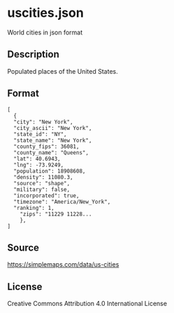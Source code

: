 # uscities.json
World cities in json format

## Description

Populated places of the United States.

## Format
```
[
  {
  "city": "New York",
  "city_ascii": "New York",
  "state_id": "NY",
  "state_name": "New York",
  "county_fips": 36081,
  "county_name": "Queens",
  "lat": 40.6943,
  "lng": -73.9249,
  "population": 18908608,
  "density": 11080.3,
  "source": "shape",
  "military": false,
  "incorporated": true,
  "timezone": "America/New_York",
  "ranking": 1,
    "zips": "11229 11228...
    },
]
```

## Source
https://simplemaps.com/data/us-cities

## License
Creative Commons Attribution 4.0 International License